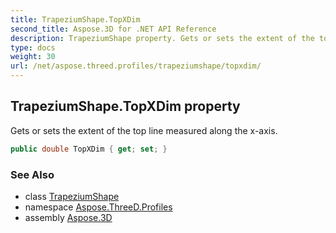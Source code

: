 ```yaml
---
title: TrapeziumShape.TopXDim
second_title: Aspose.3D for .NET API Reference
description: TrapeziumShape property. Gets or sets the extent of the top line measured along the xaxis
type: docs
weight: 30
url: /net/aspose.threed.profiles/trapeziumshape/topxdim/
---
```

## TrapeziumShape.TopXDim property

Gets or sets the extent of the top line measured along the x-axis.

```csharp
public double TopXDim { get; set; }
```

### See Also

* class [TrapeziumShape](../)
* namespace [Aspose.ThreeD.Profiles](../../trapeziumshape/)
* assembly [Aspose.3D](../../../)


